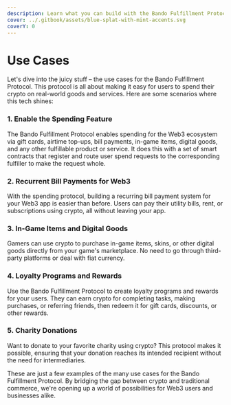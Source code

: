 ```yaml
---
description: Learn what you can build with the Bando Fulfillment Protocol.
cover: ../.gitbook/assets/blue-splat-with-mint-accents.svg
coverY: 0
---
```


# Use Cases

Let's dive into the juicy stuff – the use cases for the Bando Fulfillment Protocol. This protocol is all about making it easy for users to spend their crypto on real-world goods and services. Here are some scenarios where this tech shines:

### 1. **Enable the Spending Feature**

The Bando Fulfillment Protocol enables spending for the Web3 ecosystem via gift cards, airtime top-ups, bill payments, in-game items, digital goods, and any other fulfillable product or service. It does this with a set of smart contracts that register and route user spend requests to the corresponding fulfiller to make the request whole.

### 2. **Recurrent Bill Payments for Web3**

With the spending protocol, building a recurring bill payment system for your Web3 app is easier than before. Users can pay their utility bills, rent, or subscriptions using crypto, all without leaving your app.

### 3. **In-Game Items and Digital Goods**

Gamers can use crypto to purchase in-game items, skins, or other digital goods directly from your game's marketplace. No need to go through third-party platforms or deal with fiat currency.

### 4. **Loyalty Programs and Rewards**

Use the Bando Fulfillment Protocol to create loyalty programs and rewards for your users. They can earn crypto for completing tasks, making purchases, or referring friends, then redeem it for gift cards, discounts, or other rewards.

### 5. **Charity Donations**

Want to donate to your favorite charity using crypto? This protocol makes it possible, ensuring that your donation reaches its intended recipient without the need for intermediaries.

These are just a few examples of the many use cases for the Bando Fulfillment Protocol. By bridging the gap between crypto and traditional commerce, we're opening up a world of possibilities for Web3 users and businesses alike.
